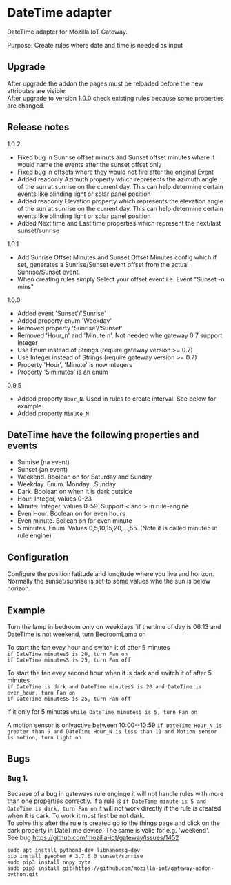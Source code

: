 # DateTime adapter

DateTime adapter for Mozilla IoT Gateway.

Purpose: Create rules where date and time is needed as input

## Upgrade ##
After upgrade the addon the pages must be reloaded before the new attributes are visible.  
After upgrade to version 1.0.0 check existing rules because some properties are changed.

## Release notes ##
1.0.2
 * Fixed bug in Sunrise offset minuts and Sunset offset minutes where it would name the events after the sunset offset only
 * Fixed bug in offsets where they would not fire after the original Event
 * Added readonly Azimuth property which represents the azimuth angle of the sun at sunrise on the current day. This can help determine certain events like blinding light or solar panel position
 * Added readonly Elevation property which represents the elevation angle of the sun at sunrise on the current day. This can help determine certain events like blinding light or solar panel position
 * Added Next time and Last time properties which represent the next/last sunset/sunrise
 
1.0.1
 * Add Sunrise Offset Minutes and Sunset Offset Minutes config which if set, generates a Sunrise/Sunset event offset from the actual Sunrise/Sunset event.
 * When creating rules simply Select your offset event i.e. Event "Sunset -n mins"

1.0.0
 * Added event 'Sunset'/'Sunrise'
 * Added property enum 'Weekday'
 * Removed property 'Sunrise'/'Sunset'
 * Removed 'Hour_n' and 'Minute n'. Not needed whe gateway 0.7 support Integer
 * Use Enum instead of Strings (require gateway version >= 0.7)
 * Use Integer instead of Strings (require gateway version >= 0.7)
 * Property 'Hour', 'Minute' is now integers
 * Property '5 minutes' is an enum

0.9.5
 * Added property `Hour_N`. Used in rules to create interval. See below for example.
 * Added property `Minute_N`

## DateTime have the following properties and events
 * Sunrise (na event)
 * Sunset (an event)
 * Weekend. Boolean on for Saturday and Sunday
 * Weekday. Enum. Monday...Sunday
 * Dark. Boolean on when it is dark outside
 * Hour. Integer, values 0-23
 * Minute. Integer, values 0-59. Support < and > in rule-engine
 * Even Hour. Boolean on for even hours
 * Even minute. Bollean on for even minute
 * 5 minutes. Enum. Values 0,5,10,15,20,...,55. (Note it is called minute5 in rule engine)

## Configuration
Configure the position latitude and longitude where you live and horizon. Normally the sunset/sunrise
is set to some values whe the sun is below horizon.

## Example
Turn the lamp in bedroom only on weekdays
`if the time of day is 06:13 and DateTime is not weekend, turn BedroomLamp on

To start the fan evey hour and switch it of after 5 minutes  
`if DateTime minutesS is 20, turn Fan on`  
`if DateTime minutesS is 25, turn Fan off`

To start the fan evey second hour when it is dark and switch it of after 5 minutes  
`if DateTime is dark and DateTime minutesS is 20 and DateTime is even_hour, turn Fan on`  
`if DateTime minutesS is 25, turn Fan off`

If it only for 5 minutes
`while DateTime minutes5 is 5, turn Fan on`

A motion sensor is onlyactive between 10:00--10:59 
`if DateTime Hour_N is greater than 9 and DateTime Hour_N is less than 11 and Motion sensor is motion, turn Light on`

## Bugs
### Bug 1.
Because of a bug in gateways rule enginge it will not handle rules with more than one properties correctly.
If a rule is `if DateTime minute is 5 and DateTime is dark, turn Fan on` it will not work directly if the
rule is created when it is dark. To work it must first be not dark.  
To solve this after the rule is created go to the things page and click on the dark property in DateTime device.
The same is valie for e.g. 'weekend'.  
See bug https://github.com/mozilla-iot/gateway/issues/1452


```
sudo apt install python3-dev libnanomsg-dev
pip install pyephem # 3.7.6.0 sunset/sunrise
sudo pip3 install nnpy pytz
sudo pip3 install git+https://github.com/mozilla-iot/gateway-addon-python.git
```
